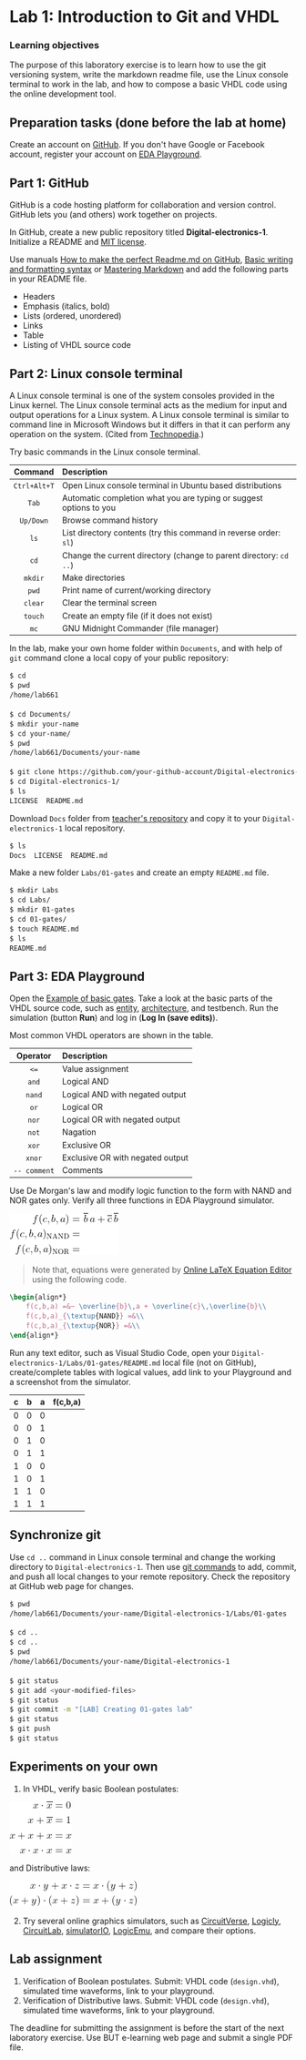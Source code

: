 # Lab 1: Introduction to Git and VHDL

### Learning objectives

The purpose of this laboratory exercise is to learn how to use the git versioning system, write the markdown readme file, use the Linux console terminal to work in the lab, and how to compose a basic VHDL code using the online development tool.


## Preparation tasks (done before the lab at home)

Create an account on [GitHub](https://github.com/). If you don't have Google or Facebook account, register your account on [EDA Playground](https://www.edaplayground.com/login).


## Part 1: GitHub

GitHub is a code hosting platform for collaboration and version control. GitHub lets you (and others) work together on projects.

In GitHub, create a new public repository titled **Digital-electronics-1**. Initialize a README and [MIT license](https://choosealicense.com/licenses/mit/).

Use manuals [How to make the perfect Readme.md on GitHub](https://medium.com/swlh/how-to-make-the-perfect-readme-md-on-github-92ed5771c061), [Basic writing and formatting syntax](https://help.github.com/en/articles/basic-writing-and-formatting-syntax) or [Mastering Markdown](https://guides.github.com/features/mastering-markdown/) and add the following parts in your README file.

   * Headers
   * Emphasis (italics, bold)
   * Lists (ordered, unordered)
   * Links
   * Table
   * Listing of VHDL source code


## Part 2: Linux console terminal

A Linux console terminal is one of the system consoles provided in the Linux kernel. The Linux console terminal acts as the medium for input and output operations for a Linux system. A Linux console terminal is similar to command line in Microsoft Windows but it differs in that it can perform any operation on the system. (Cited from [Technopedia](https://www.techopedia.com/definition/26897/linux-console-terminal).)

Try basic commands in the Linux console terminal.

| **Command**  | **Description** |
| :-:          | :--             |
| `Ctrl+Alt+T` | Open Linux console terminal in Ubuntu based distributions |
| `Tab`        | Automatic completion what you are typing or suggest options to you |
| `Up/Down`    | Browse command history |
| `ls`         | List directory contents (try this command in reverse order: `sl`) |
| `cd`         | Change the current directory (change to parent directory: `cd ..`) |
| `mkdir`      | Make directories |
| `pwd`        | Print name of current/working directory |
| `clear`      | Clear the terminal screen |
| `touch`      | Create an empty file (if it does not exist) |
| `mc`         | GNU Midnight Commander (file manager) |

In the lab, make your own home folder within `Documents`, and with help of `git` command clone a local copy of your public repository:

```bash
$ cd
$ pwd
/home/lab661

$ cd Documents/
$ mkdir your-name
$ cd your-name/
$ pwd
/home/lab661/Documents/your-name

$ git clone https://github.com/your-github-account/Digital-electronics-1
$ cd Digital-electronics-1/
$ ls
LICENSE  README.md
```

Download `Docs` folder from [teacher's repository](https://github.com/tomas-fryza/Digital-electronics-1) and copy it to your `Digital-electronics-1` local repository.

```bash
$ ls
Docs  LICENSE  README.md
```

Make a new folder `Labs/01-gates` and create an empty `README.md` file.

```bash
$ mkdir Labs
$ cd Labs/
$ mkdir 01-gates
$ cd 01-gates/
$ touch README.md
$ ls
README.md
```


## Part 3: EDA Playground

Open the [Example of basic gates](https://www.edaplayground.com/x/5L92). Take a look at the basic parts of the VHDL source code, such as [entity](https://github.com/tomas-fryza/Digital-electronics-1/wiki/Entity), [architecture](https://github.com/tomas-fryza/Digital-electronics-1/wiki/Architecture), and testbench. Run the simulation (button **Run**) and log in (**Log In (save edits)**). 

Most common VHDL operators are shown in the table.

| **Operator** | **Description** |
| :-: | :-- |
| `<=` | Value assignment |
| `and` | Logical AND |
| `nand` | Logical AND with negated output |
| `or` | Logical OR |
| `nor` | Logical OR with negated output |
| `not` | Nagation |
| `xor` | Exclusive OR |
| `xnor` | Exclusive OR with negated output |
| `-- comment` | Comments |

Use De Morgan's law and modify logic function to the form with NAND and NOR gates only. Verify all three functions in EDA Playground simulator.

![Logic function](Images/equations.png)

> Note that, equations were generated by [Online LaTeX Equation Editor](https://www.codecogs.com/latex/eqneditor.php) using the following code.
```LaTeX
\begin{align*}
    f(c,b,a) =&~ \overline{b}\,a + \overline{c}\,\overline{b}\\
    f(c,b,a)_{\textup{NAND}} =&\\
    f(c,b,a)_{\textup{NOR}} =&\\
\end{align*}
```
>

Run any text editor, such as Visual Studio Code, open your `Digital-electronics-1/Labs/01-gates/README.md` local file (not on GitHub), create/complete tables with logical values, add link to your Playground and a screenshot from the simulator.

| **c** | **b** |**a** | **f(c,b,a)** |
| :-: | :-: | :-: | :-: |
| 0 | 0 | 0 |  |
| 0 | 0 | 1 |  |
| 0 | 1 | 0 |  |
| 0 | 1 | 1 |  |
| 1 | 0 | 0 |  |
| 1 | 0 | 1 |  |
| 1 | 1 | 0 |  |
| 1 | 1 | 1 |  |


## Synchronize git

Use `cd ..` command in Linux console terminal and change the working directory to `Digital-electronics-1`. Then use [git commands](https://github.com/joshnh/Git-Commands) to add, commit, and push all local changes to your remote repository. Check the repository at GitHub web page for changes.

```bash
$ pwd
/home/lab661/Documents/your-name/Digital-electronics-1/Labs/01-gates

$ cd ..
$ cd ..
$ pwd
/home/lab661/Documents/your-name/Digital-electronics-1

$ git status
$ git add <your-modified-files>
$ git status
$ git commit -m "[LAB] Creating 01-gates lab"
$ git status
$ git push
$ git status
```


## Experiments on your own

1. In VHDL, verify basic Boolean postulates:

![Boolean postulates](Images/postulates.png)

and Distributive laws:

![Distributive laws](Images/distributives.png)

2. Try several online graphics simulators, such as [CircuitVerse](https://circuitverse.org/), [Logicly](https://logic.ly/), [CircuitLab](https://www.circuitlab.com/), [simulatorIO](https://simulator.io/), [LogicEmu](https://lodev.org/logicemu/), and compare their options.


## Lab assignment

1. Verification of Boolean postulates. Submit: VHDL code (`design.vhd`), simulated time waveforms, link to your playground.
2. Verification of Distributive laws. Submit: VHDL code (`design.vhd`), simulated time waveforms, link to your playground.

The deadline for submitting the assignment is before the start of the next laboratory exercise. Use BUT e-learning web page and submit a single PDF file.

